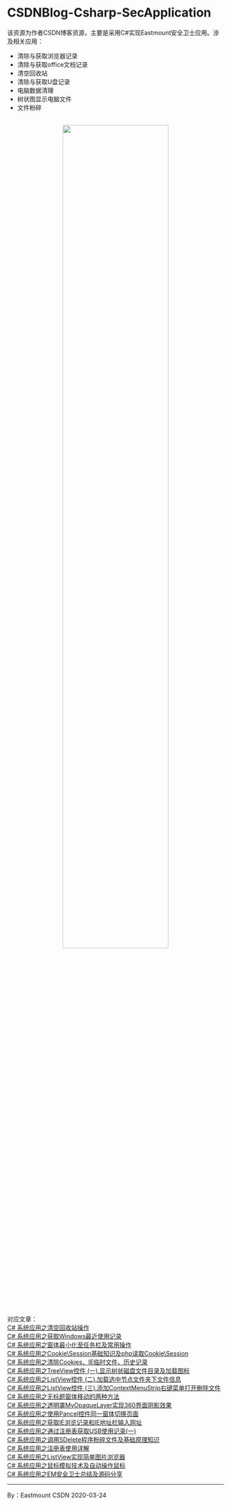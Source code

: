 # CSDNBlog-Csharp-SecApplication
该资源为作者CSDN博客资源，主要是采用C#实现Eastmount安全卫士应用。涉及相关应用：

- 清除与获取浏览器记录
- 清除与获取office文档记录
- 清空回收站
- 清除与获取U盘记录
- 电脑数据清理
- 树状图显示电脑文件
- 文件粉碎

<br />

<div align="center">
  <img src="https://img-blog.csdnimg.cn/20190928180514181.png" width="70%" height="70%" />
</div>


<br />

对应文章： <br />
[C# 系统应用之清空回收站操作](https://blog.csdn.net/Eastmount/article/details/18414935) <br />
[C# 系统应用之获取Windows最近使用记录](https://blog.csdn.net/Eastmount/article/details/18474655) <br />
[C# 系统应用之窗体最小化至任务栏及常用操作](https://blog.csdn.net/Eastmount/article/details/18604721) <br />
[C# 系统应用之Cookie\Session基础知识及php读取Cookie\Session](https://blog.csdn.net/Eastmount/article/details/18767773) <br />
[C# 系统应用之清除Cookies、IE临时文件、历史记录](https://blog.csdn.net/Eastmount/article/details/18821221) <br />
[C# 系统应用之TreeView控件 (一).显示树状磁盘文件目录及加载图标](https://blog.csdn.net/Eastmount/article/details/19453107) <br />
[C# 系统应用之ListView控件 (二).加载选中节点文件夹下文件信息](https://blog.csdn.net/Eastmount/article/details/21241313) <br />
[C# 系统应用之ListView控件 (三).添加ContextMenuStrip右键菜单打开删除文件](https://blog.csdn.net/Eastmount/article/details/27264295) <br />
[C# 系统应用之无标题窗体移动的两种方法](https://blog.csdn.net/Eastmount/article/details/20707363) <br />
[C# 系统应用之透明罩MyOpaqueLayer实现360界面阴影效果](https://blog.csdn.net/Eastmount/article/details/20914999) <br />
[C# 系统应用之使用Pancel控件同一窗体切换页面](https://blog.csdn.net/Eastmount/article/details/21461275) <br />
[C# 系统应用之获取IE浏览记录和IE地址栏输入网址](https://blog.csdn.net/Eastmount/article/details/22830903) <br />
[C# 系统应用之通过注册表获取USB使用记录(一)](https://blog.csdn.net/Eastmount/article/details/23136821) <br />
[C# 系统应用之调用SDelete程序粉碎文件及基础原理知识](https://blog.csdn.net/Eastmount/article/details/23792823) <br />
[C# 系统应用之注册表使用详解](https://blog.csdn.net/Eastmount/article/details/25428405) <br />
[C# 系统应用之ListView实现简单图片浏览器](https://blog.csdn.net/Eastmount/article/details/39958829) <br />
[C# 系统应用之鼠标模拟技术及自动操作鼠标](https://blog.csdn.net/Eastmount/article/details/40021375) <br />
[C# 系统应用之EM安全卫士总结及源码分享](https://blog.csdn.net/Eastmount/article/details/45030593)<br />


---

By：Eastmount CSDN 2020-03-24

